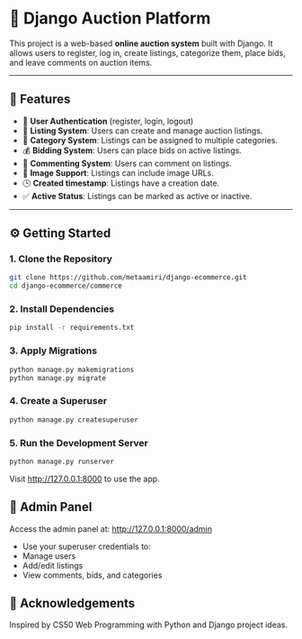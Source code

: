 # 🔨 Django Auction Platform

This project is a web-based **online auction system** built with Django. It allows users to register, log in, create listings, categorize them, place bids, and leave comments on auction items.

---

## 🌟 Features

- 🔐 **User Authentication** (register, login, logout)
- 🧾 **Listing System**: Users can create and manage auction listings.
- 📂 **Category System**: Listings can be assigned to multiple categories.
- 💰 **Bidding System**: Users can place bids on active listings.
- 💬 **Commenting System**: Users can comment on listings.
- 📸 **Image Support**: Listings can include image URLs.
- 🕒 **Created timestamp**: Listings have a creation date.
- ✅ **Active Status**: Listings can be marked as active or inactive.

---

## ⚙️ Getting Started

### 1. Clone the Repository

```bash
git clone https://github.com/metaamiri/django-ecommerce.git
cd django-ecommerce/commerce
```

### 2. Install Dependencies
```bash
pip install -r requirements.txt
```

### 3. Apply Migrations
```bash
python manage.py makemigrations
python manage.py migrate
```

### 4. Create a Superuser
```bash
python manage.py createsuperuser
```

### 5. Run the Development Server
```bash
python manage.py runserver
```

Visit http://127.0.0.1:8000 to use the app.

## 🧑 Admin Panel
Access the admin panel at:
http://127.0.0.1:8000/admin

- Use your superuser credentials to:
- Manage users
- Add/edit listings
- View comments, bids, and categories

## 🙏 Acknowledgements
Inspired by CS50 Web Programming with Python and Django project ideas.
